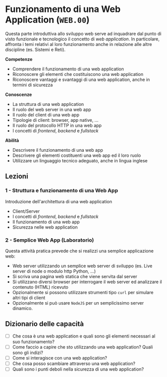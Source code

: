 # Funzionamento di una Web Application (`WEB.00`)

Questa parte introduttiva allo sviluppo web serve ad inquadrare dal punto di visto funzionale e tecnologico il concetto di *web application*. In particolare, affronta i temi relativi al loro funzionamento anche in relazione alle altre discipline (es. Sistemi e Reti).

**Competenze**
- Comprendere il funzionamento di una web application
- Riconoscere gli elementi che costituiscono una web application
- Riconoscere vantaggi e svantaggi di una web application, anche in termini di sicurezza

**Conoscenze**
- La struttura di una web application
- Il ruolo del web server in una web app
- Il ruolo del client di una web app
- Tipologie di client: browser, app native, ...
- Il ruolo del protocollo HTTP in una web app
- I concetti di *frontend*, *backend* e *fullstack*

**Abilità**
- Descrivere il funzionamento di una web app
- Descrivere gli elementi costituenti una web app ed il loro ruolo
- Utilizzare un linguaggio tecnico adeguato, anche in lingua inglese

## Lezioni

### 1 - Struttura e funzionamento di una Web App
Introduzione dell'architettura di una web application
- Client/Server
- I concetti di *frontend*, *backend* e *fullstack*
- Il funzionamento di una web app
- Sicurezza nelle web application

### 2 - Semplice Web App (Laboratorio)
Questa attività pratica prevede che si realizzi una semplice applicazione web:
- Web server utilizzando un semplice web server di sviluppo (es. Live server di node o modulo http Python, ...)
- Si scriva una pagina web statica che viene servita dal server
- Si utilizzano diversi browser per interrogare il web server ed analizzare il contenuto (HTML) ricevuto
- Opzionalmente si possono utilizzare strumenti tipo `curl` per simulare altri tipi di client
- Opzionalmente si può usare `NodeJS` per un semplicissimo server dinamico.

## Dizionario delle capacità
- [ ] Che cosa è una web application e quali sono gli elementi necessari al suo funzionamento?
- [ ] Come faccio a capire che sto utilizzando una web application? Quali sono gli indizi?
- [ ] Come si interagisce con una web application?
- [ ] Che cosa posso scambiare attraverso una web application?
- [ ] Quali sono i punti deboli nella sicurezza di una web application?